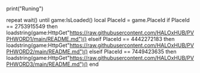 print("Runing")

repeat wait() until game:IsLoaded()
local PlaceId = game.PlaceId
if PlaceId == 2753915549 then
    loadstring(game:HttpGet"https://raw.githubusercontent.com/HALOxHUB/PVPHWORD1/main/README.md")()
elseif PlaceId == 4442272183 then
    loadstring(game:HttpGet"https://raw.githubusercontent.com/HALOxHUB/PVPHWORD2/main/README.md")()
elseif PlaceId == 7449423635 then
    loadstring(game:HttpGet"https://raw.githubusercontent.com/HALOxHUB/PVPHWORD3/main/README.md")()
end
